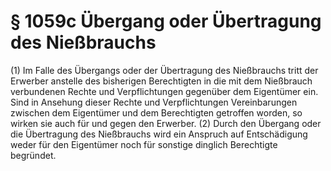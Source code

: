 # § 1059c Übergang oder Übertragung des Nießbrauchs
(1) Im Falle des Übergangs oder der Übertragung des Nießbrauchs tritt der Erwerber anstelle des bisherigen Berechtigten in die mit dem Nießbrauch verbundenen Rechte und Verpflichtungen gegenüber dem Eigentümer ein. Sind in Ansehung dieser Rechte und Verpflichtungen Vereinbarungen zwischen dem Eigentümer und dem Berechtigten getroffen worden, so wirken sie auch für und gegen den Erwerber.
(2) Durch den Übergang oder die Übertragung des Nießbrauchs wird ein Anspruch auf Entschädigung weder für den Eigentümer noch für sonstige dinglich Berechtigte begründet.